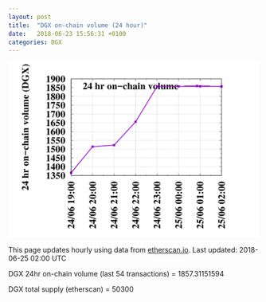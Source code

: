 ```yaml
---
layout: post
title:  "DGX on-chain volume (24 hour)"
date:   2018-06-23 15:56:31 +0100
categories: DGX
---
```


![DGX volume graph](dgxvolume_scripts/out.png)


This page updates hourly using data from [etherscan.io](https://etherscan.io/token/0x4f3afec4e5a3f2a6a1a411def7d7dfe50ee057bf). Last updated:
2018-06-25 02:00 UTC

DGX 24hr on-chain volume (last 54 transactions) = 1857.31151594

DGX total supply (etherscan) = 50300

